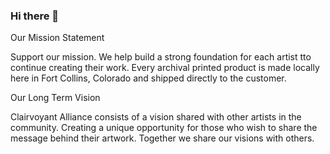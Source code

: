 ### Hi there 👋

Our Mission Statement

Support our mission. We help build a strong foundation for each artist tto continue creating their work. Every archival printed product is made locally here in Fort Collins, Colorado and shipped directly to the customer.



Our Long Term Vision

Clairvoyant Alliance consists of a vision shared with other artists in the community. Creating a unique opportunity for those who wish to share the message behind their artwork. Together we share our visions with others.

<!--
**ClairvoyantAlliance/ClairvoyantAlliance** is a ✨ _special_ ✨ repository because its `README.md` (this file) appears on your GitHub profile.

Here are some ideas to get you started:

- 🔭 I’m currently working on ...
- 🌱 I’m currently learning ...
- 👯 I’m looking to collaborate on ...
- 🤔 I’m looking for help with ...
- 💬 Ask me about ...
- 📫 How to reach me: ...
- 😄 Pronouns: ...
- ⚡ Fun fact: ...
-->
